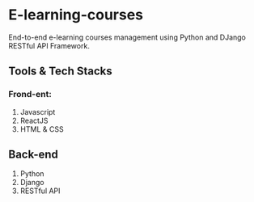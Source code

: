 # E-learning-courses
End-to-end e-learning courses management using Python and DJango RESTful API Framework.

## Tools & Tech Stacks
### Frond-ent:
1. Javascript
2. ReactJS
3. HTML & CSS

## Back-end
1. Python
2. Django
3. RESTful API

